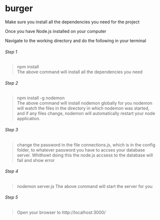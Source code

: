 # burger
Make sure you install all the dependencies you need for the project

Once you have Node.js installed on your computer

Navigate to the working directory and do the following in your terminal

###### Step 1<br>
> npm install <br>
The above command will install all the dependencies you need

###### Step 2<br>
> npm install -g nodemon<br>
The above command will install nodemon globally for you
nodemon will watch the files in the directory in which nodemon was started, and if any files 
change, nodemon will automatically restart your node application.

###### Step 3<br>
> change the password in the file connections.js,  which is in the config folder, to whatever password you have to accses 
your database server. Whithowt doing this the node.js accsess to the database will fail and show error

###### Step 4<br>
> nodemon server.js
The above command will start the server for you

###### Step 5<br>
> Open your browser to http://localhost:3000/
